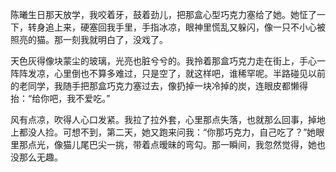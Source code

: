 陈曦生日那天放学，我咬着牙，鼓着劲儿，把那盒心型巧克力塞给了她。她怔了一下，转身追上来，硬塞回我手里，手指冰凉，眼神里慌乱又躲闪，像一只不小心被照亮的猫。那一刻我就明白了，没戏了。

天色灰得像块蒙尘的玻璃，光亮也脏兮兮的。我拎着那盒巧克力走在街上，手心一阵阵发凉，心里倒也不算多难过，只是空了，就这样吧，谁稀罕呢。半路碰见以前的老同学，我随手把那盒巧克力塞过去，像扔掉一块冷掉的炭，连眼皮都懒得抬：“给你吧，我不爱吃。”

风有点凉，吹得人心口发紧。我拉了拉外套，心里那点失落，也就那么回事，掉地上都没人捡。可想不到，第二天，她又跑来问我：“你那巧克力，自己吃了？”她眼里那点光，像猫儿尾巴尖一挑，带着点暧昧的弯勾。那一瞬间，我忽然觉得，她也没那么无趣。